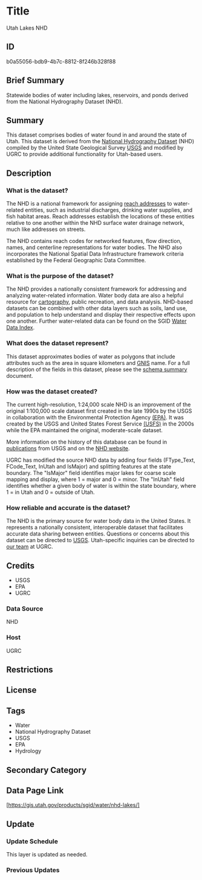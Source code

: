 # Title

Utah Lakes NHD

## ID

b0a55056-bdb9-4b7c-8812-8f246b328f88

## Brief Summary

Statewide bodies of water including lakes, reservoirs, and ponds derived from the National Hydrography Dataset (NHD).

## Summary

This dataset comprises bodies of water found in and around the state of Utah. This dataset is derived from the [National Hydrography Dataset](https://www.usgs.gov/national-hydrography/national-hydrography-dataset) (NHD) compiled by the United State Geological Survey [USGS](https://www.usgs.gov/) and modified by UGRC to provide additional functionality for Utah-based users.

## Description

### What is the dataset?

The NHD is a national framework for assigning [reach addresses](https://enviro.epa.gov/enviro/ef_metadata_html.tri_page?p_column_name=reach_code#:~:text=Description%3A%20A%20reach%20code%20is,National%20Hydrography%20Dataset%20(NHD).) to water-related entities, such as industrial discharges, drinking water supplies, and fish habitat areas. Reach addresses establish the locations of these entities relative to one another within the NHD surface water drainage network, much like addresses on streets.

The NHD contains reach codes for networked features, flow direction, names, and centerline representations for water bodies. The NHD also incorporates the National Spatial Data Infrastructure framework criteria established by the Federal Geographic Data Committee.

### What is the purpose of the dataset?

The NHD provides a nationally consistent framework for addressing and analyzing water-related information. Water body data are also a helpful resource for [cartography](https://19january2021snapshot.epa.gov/sites/static/files/2014-09/documents/utah.pdf), public recreation, and data analysis. NHD-based datasets can be combined with other data layers such as soils, land use, and population to help understand and display their respective effects upon one another. Further water-related data can be found on the SGID [Water Data Index](https://gis.utah.gov/products/sgid/water/).

### What does the dataset represent?

This dataset approximates bodies of water as polygons that include attributes such as the area in square kilometers and [GNIS](https://www.usgs.gov/tools/geographic-names-information-system-gnis) name. For a full description of the fields in this dataset, please see the [schema summary](https://docs.google.com/document/d/1QWZKKPe3PWR9XyMYEG6qFmhsK55oBYYLWRQtknbrnD4/edit?usp=sharing) document.

### How was the dataset created?

The current high-resolution, 1:24,000 scale NHD is an improvement of the original 1:100,000 scale dataset first created in the late 1990s by the USGS in collaboration with the Environmental Protection Agency [(EPA)](https://www.epa.gov/). It was created by the USGS and United States Forest Service [(USFS)](https://www.fs.usda.gov/) in the 2000s while the EPA maintained the original, moderate-scale dataset.

More information on the history of this database can be found in [publications](https://www.horizon-systems.com/NHDPlusData/NHDPlusV21/Documentation/History/Making_the_Digital_Water_Flow.pdf) from USGS and on the [NHD website](https://www.usgs.gov/national-hydrography/national-hydrography-dataset#:~:text=In%20the%20late%201990s%2C%20the,and%20those%20of%20other%20medium).

UGRC has modified the source NHD data by adding four fields (FType_Text, FCode_Text, InUtah and IsMajor) and splitting features at the state boundary.  The "IsMajor" field identifies major lakes for coarse scale mapping and display, where 1 = major and 0 = minor. The "InUtah" field identifies whether a given body of water is within the state boundary, where 1 = in Utah and 0 = outside of Utah.

### How reliable and accurate is the dataset?

The NHD is the primary source for water body data in the United States. It represents a nationally consistent, interoperable dataset that facilitates accurate data sharing between entities. Questions or concerns about this dataset can be directed to [USGS](https://www.usgs.gov/national-hydrography/nhdplus-high-resolution). Utah-specific inquiries can be directed to [our team](https://gis.utah.gov/contact/) at UGRC.

## Credits

- USGS
- EPA
- UGRC

### Data Source

NHD

### Host

UGRC

## Restrictions

## License

## Tags

- Water
- National Hydrography Dataset
- USGS
- EPA
- Hydrology

## Secondary Category

## Data Page Link

[https://gis.utah.gov/products/sgid/water/nhd-lakes/]

## Update

### Update Schedule

This layer is updated as needed.

### Previous Updates
